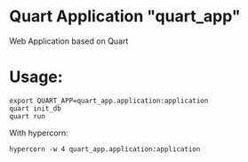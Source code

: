 # Quart Application "quart_app"

Web Application based on Quart

# Usage:

```
export QUART_APP=quart_app.application:application
quart init_db
quart run
```

With hypercorn:

```
hypercorn -w 4 quart_app.application:application
```

